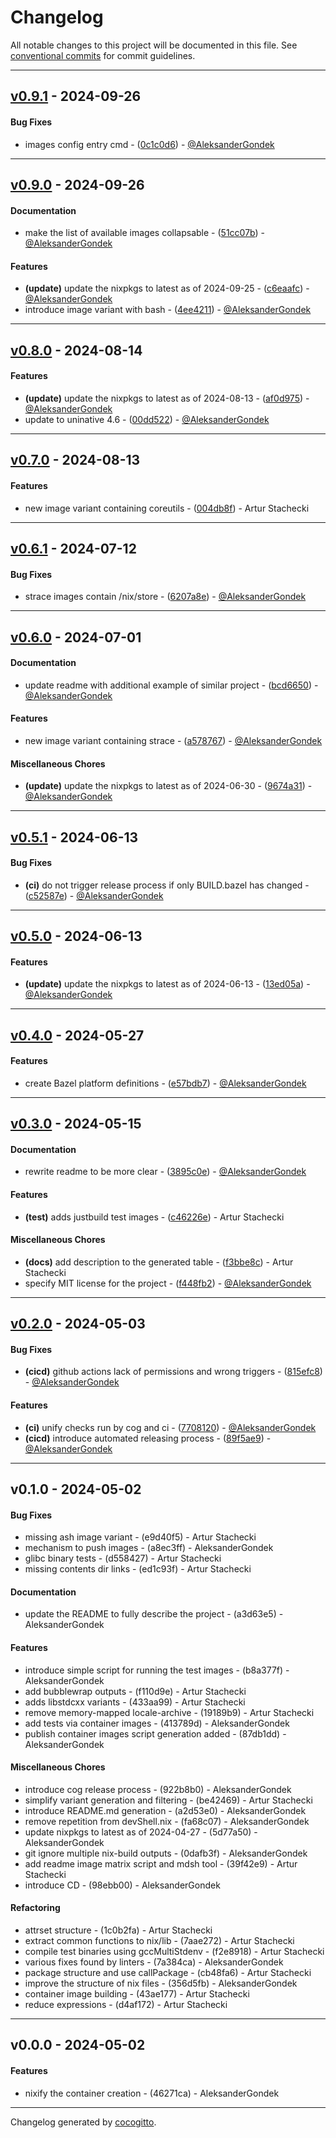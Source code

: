 # Changelog
All notable changes to this project will be documented in this file. See [conventional commits](https://www.conventionalcommits.org/) for commit guidelines.

- - -
## [v0.9.1](https://github.com/explore-bzl/starterkit/compare/0c1c0d68ca3821827c75e5ca0b4bb5176ee7e63c..v0.9.1) - 2024-09-26
#### Bug Fixes
- images config entry cmd - ([0c1c0d6](https://github.com/explore-bzl/starterkit/commit/0c1c0d68ca3821827c75e5ca0b4bb5176ee7e63c)) - [@AleksanderGondek](https://github.com/AleksanderGondek)

- - -

## [v0.9.0](https://github.com/explore-bzl/starterkit/compare/c6eaafc449f0e0b638dc0225bfb1149be9d1e1d5..v0.9.0) - 2024-09-26
#### Documentation
- make the list of available images collapsable - ([51cc07b](https://github.com/explore-bzl/starterkit/commit/51cc07bed7172ef783a2fdcb4b83f073625a3834)) - [@AleksanderGondek](https://github.com/AleksanderGondek)
#### Features
- **(update)** update the nixpkgs to latest as of 2024-09-25 - ([c6eaafc](https://github.com/explore-bzl/starterkit/commit/c6eaafc449f0e0b638dc0225bfb1149be9d1e1d5)) - [@AleksanderGondek](https://github.com/AleksanderGondek)
- introduce image variant with bash - ([4ee4211](https://github.com/explore-bzl/starterkit/commit/4ee42111f4f54e98e6e91aaa75be45b2c6d079a9)) - [@AleksanderGondek](https://github.com/AleksanderGondek)

- - -

## [v0.8.0](https://github.com/explore-bzl/starterkit/compare/af0d9757f30cdc6a7fb9c840f2134808a89eb666..v0.8.0) - 2024-08-14
#### Features
- **(update)** update the nixpkgs to latest as of 2024-08-13 - ([af0d975](https://github.com/explore-bzl/starterkit/commit/af0d9757f30cdc6a7fb9c840f2134808a89eb666)) - [@AleksanderGondek](https://github.com/AleksanderGondek)
- update to uninative 4.6 - ([00dd522](https://github.com/explore-bzl/starterkit/commit/00dd52227a7119ebea422183f49dc61d17eed384)) - [@AleksanderGondek](https://github.com/AleksanderGondek)

- - -

## [v0.7.0](https://github.com/explore-bzl/starterkit/compare/004db8ffb55d45c3a67b6b19d27771f3f4da260a..v0.7.0) - 2024-08-13
#### Features
- new image variant containing coreutils - ([004db8f](https://github.com/explore-bzl/starterkit/commit/004db8ffb55d45c3a67b6b19d27771f3f4da260a)) - Artur Stachecki

- - -

## [v0.6.1](https://github.com/explore-bzl/starterkit/compare/6207a8e547a33aa1d1dec841b5451784105815e6..v0.6.1) - 2024-07-12
#### Bug Fixes
- strace images contain /nix/store - ([6207a8e](https://github.com/explore-bzl/starterkit/commit/6207a8e547a33aa1d1dec841b5451784105815e6)) - [@AleksanderGondek](https://github.com/AleksanderGondek)

- - -

## [v0.6.0](https://github.com/explore-bzl/starterkit/compare/bcd66505b628a6300955202dfcb651f58887c5a2..v0.6.0) - 2024-07-01
#### Documentation
- update readme with additional example of similar project - ([bcd6650](https://github.com/explore-bzl/starterkit/commit/bcd66505b628a6300955202dfcb651f58887c5a2)) - [@AleksanderGondek](https://github.com/AleksanderGondek)
#### Features
- new image variant containing strace - ([a578767](https://github.com/explore-bzl/starterkit/commit/a5787676d4916c50bcdcb9f1195fd77dd8492a1d)) - [@AleksanderGondek](https://github.com/AleksanderGondek)
#### Miscellaneous Chores
- **(update)** update the nixpkgs to latest as of 2024-06-30 - ([9674a31](https://github.com/explore-bzl/starterkit/commit/9674a31c431f39651271091242fd3bdb0049bfbd)) - [@AleksanderGondek](https://github.com/AleksanderGondek)

- - -

## [v0.5.1](https://github.com/explore-bzl/starterkit/compare/c52587ef06d334b236b81691846e4d64c8bdc446..v0.5.1) - 2024-06-13
#### Bug Fixes
- **(ci)** do not trigger release process if only BUILD.bazel has changed - ([c52587e](https://github.com/explore-bzl/starterkit/commit/c52587ef06d334b236b81691846e4d64c8bdc446)) - [@AleksanderGondek](https://github.com/AleksanderGondek)

- - -

## [v0.5.0](https://github.com/explore-bzl/starterkit/compare/13ed05a11252593d5ad0f48818af3bc60f1a3ce6..v0.5.0) - 2024-06-13
#### Features
- **(update)** update the nixpkgs to latest as of 2024-06-13 - ([13ed05a](https://github.com/explore-bzl/starterkit/commit/13ed05a11252593d5ad0f48818af3bc60f1a3ce6)) - [@AleksanderGondek](https://github.com/AleksanderGondek)

- - -

## [v0.4.0](https://github.com/explore-bzl/starterkit/compare/e57bdb770bdf87714a04841ac90ff3ff6793b07f..v0.4.0) - 2024-05-27
#### Features
- create Bazel platform definitions - ([e57bdb7](https://github.com/explore-bzl/starterkit/commit/e57bdb770bdf87714a04841ac90ff3ff6793b07f)) - [@AleksanderGondek](https://github.com/AleksanderGondek)

- - -

## [v0.3.0](https://github.com/explore-bzl/starterkit/compare/3895c0e8690314663fab23d69cc687c569abe2c7..v0.3.0) - 2024-05-15
#### Documentation
- rewrite readme to be more clear - ([3895c0e](https://github.com/explore-bzl/starterkit/commit/3895c0e8690314663fab23d69cc687c569abe2c7)) - [@AleksanderGondek](https://github.com/AleksanderGondek)
#### Features
- **(test)** adds justbuild test images - ([c46226e](https://github.com/explore-bzl/starterkit/commit/c46226edb57e975c9c865af21cda83a09042331e)) - Artur Stachecki
#### Miscellaneous Chores
- **(docs)** add description to the generated table - ([f3bbe8c](https://github.com/explore-bzl/starterkit/commit/f3bbe8c9c9752fba8929b31e6f7495a6efd139d8)) - Artur Stachecki
- specify MIT license for the project - ([f448fb2](https://github.com/explore-bzl/starterkit/commit/f448fb251d4eb69b17b107437d6edada0327fad0)) - [@AleksanderGondek](https://github.com/AleksanderGondek)

- - -

## [v0.2.0](https://github.com/explore-bzl/starterkit/compare/7708120866140595a5d4172c4b4e084ab520389b..v0.2.0) - 2024-05-03
#### Bug Fixes
- **(cicd)** github actions lack of permissions and wrong triggers - ([815efc8](https://github.com/explore-bzl/starterkit/commit/815efc8cfcf4f760ef28e3e49a6d51f774522b9d)) - [@AleksanderGondek](https://github.com/AleksanderGondek)
#### Features
- **(ci)** unify checks run by cog and ci - ([7708120](https://github.com/explore-bzl/starterkit/commit/7708120866140595a5d4172c4b4e084ab520389b)) - [@AleksanderGondek](https://github.com/AleksanderGondek)
- **(cicd)** introduce automated releasing process - ([89f5ae9](https://github.com/explore-bzl/starterkit/commit/89f5ae9c55f0f167ccad7188f7eadd3efd964f64)) - [@AleksanderGondek](https://github.com/AleksanderGondek)

- - -

## v0.1.0 - 2024-05-02
#### Bug Fixes
- missing ash image variant - (e9d40f5) - Artur Stachecki
- mechanism to push images - (a8ec3ff) - AleksanderGondek
- glibc binary tests - (d558427) - Artur Stachecki
- missing contents dir links - (ed1c93f) - Artur Stachecki
#### Documentation
- update the README to fully describe the project - (a3d63e5) - AleksanderGondek
#### Features
- introduce simple script for running the test images - (b8a377f) - AleksanderGondek
- add bubblewrap outputs - (f110d9e) - Artur Stachecki
- adds libstdcxx variants - (433aa99) - Artur Stachecki
- remove memory-mapped locale-archive - (19189b9) - Artur Stachecki
- add tests via container images - (413789d) - AleksanderGondek
- publish container images script generation added - (87db1dd) - AleksanderGondek
#### Miscellaneous Chores
- introduce cog release process - (922b8b0) - AleksanderGondek
- simplify variant generation and filtering - (be42469) - Artur Stachecki
- introduce README.md generation - (a2d53e0) - AleksanderGondek
- remove repetition from devShell.nix - (fa68c07) - AleksanderGondek
- update nixpkgs to latest as of 2024-04-27 - (5d77a50) - AleksanderGondek
- git ignore multiple nix-build outputs - (0dafb3f) - AleksanderGondek
- add readme image matrix script and mdsh tool - (39f42e9) - Artur Stachecki
- introduce CD - (98ebb00) - AleksanderGondek
#### Refactoring
- attrset structure - (1c0b2fa) - Artur Stachecki
- extract common functions to nix/lib - (7aae272) - Artur Stachecki
- compile test binaries using gccMultiStdenv - (f2e8918) - Artur Stachecki
- various fixes found by linters - (7a384ca) - AleksanderGondek
- package structure and use callPackage - (cb48fa6) - Artur Stachecki
- improve the structure of nix files - (356d5fb) - AleksanderGondek
- container image building - (43ae177) - Artur Stachecki
- reduce expressions - (d4af172) - Artur Stachecki

- - -

## v0.0.0 - 2024-05-02
#### Features
- nixify the container creation - (46271ca) - AleksanderGondek

- - -

Changelog generated by [cocogitto](https://github.com/cocogitto/cocogitto).